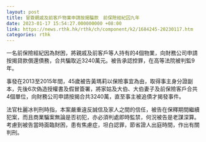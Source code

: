 ```yaml
---
layout: post
title: 冒簽親戚及前客戶物業申請按揭騙款　前保險經紀囚九年
date: 2023-01-17 15:54:27.000000000 +08:00
link: https://news.rthk.hk/rthk/ch/component/k2/1684245-20230117.htm
categories: rthk
---
```


一名前保險經紀因為財困，將親戚及前客戶等人持有的4個物業，向財務公司申請按揭貸款償還債務，合共騙取近3240萬元。被告承認控罪，在高等法院被判監9年。

事發在2013至2015年間，45歲被告黃瑪莉以保險事宜為由，取得事主身分證副本，先後6次偽造授權書及假冒簽署，將家姑及大伯、大伯妻子及前保險客戶合共4個單位，向財務公司申請按揭合共3240萬，直至事主被追債才揭發事件。

法官杜麗冰判刑時指，本案嚴重違反誠信及家人之間的信任，被告在保釋期間繼續犯案，而且商業騙案無論是否初犯，亦必須判處即時監禁，何況被告是老謀深算。考慮到被告當時面臨財困，患有焦慮症，坦白認罪，節省證人出庭時間，作出有關判刑。
